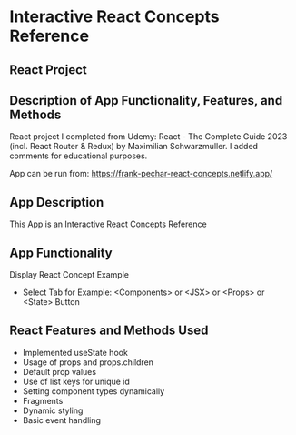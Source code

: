 # Interactive React Concepts Reference
## React Project

## Description of App Functionality, Features, and Methods

React project I completed from Udemy: React - The Complete Guide 2023 (incl. React Router & Redux) by Maximilian Schwarzmuller. I added comments for educational purposes.

App can be run from: https://frank-pechar-react-concepts.netlify.app/

## App Description

This App is an Interactive React Concepts Reference

## App Functionality

Display React Concept Example
  - Select Tab for Example: &lt;Components&gt; or &lt;JSX&gt; or &lt;Props&gt; or &lt;State&gt; Button

## React Features and Methods Used

- Implemented useState hook 
- Usage of props and props.children
- Default prop values 
- Use of list keys for unique id 
- Setting component types dynamically
- Fragments
- Dynamic styling
- Basic event handling

